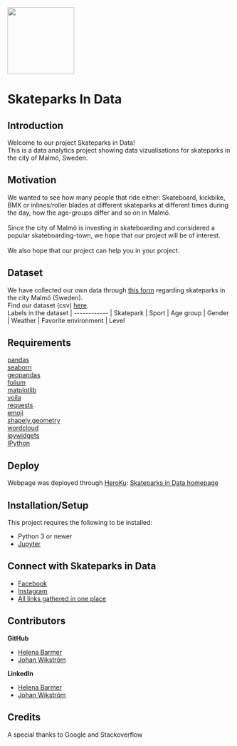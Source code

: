 <img src="https://github.com/johan-github/skateparksindata/blob/master/Images/logo_PID.png" width="150" height="150">

# Skateparks In Data

## Introduction
Welcome to our project Skateparks in Data! <br>
This is a data analytics project showing data vizualisations for skateparks in the city of Malmö, Sweden.


## Motivation
We wanted to see how many people that ride either: Skateboard, kickbike, BMX or inlines/roller blades at different skateparks at different times during the day, how the age-groups differ and so on in Malmö. <br><br>
Since the city of Malmö is investing in skateboarding and considered a popular skateboarding-town, we hope that our project will be of interest.<br><br>
We also hope that our project can help you in your project.


## Dataset
We have collected our own data through [this form](https://forms.gle/bnrpm9Uh3p7dtmtU9) regarding skateparks in the city Malmö (Sweden).<br>
Find our dataset (csv) [here](https://github.com/johan-github/skateparksindata/blob/master/Data/skateparks.csv).
<br>
Labels in the dataset |
------------ |
Skatepark |
Sport |
Age group |
Gender |
Weather |
Favorite environment |
Level


## Requirements
[pandas](https://pandas.pydata.org/) <br>
[seaborn](https://seaborn.pydata.org/) <br>
[geopandas](https://geopandas.org/) <br>
[folium](https://python-visualization.github.io/folium/) <br>
[matplotlib](https://matplotlib.org/) <br>
[voila](https://github.com/voila-dashboards/voila) <br>
[requests](https://requests.readthedocs.io/en/master/) <br>
[emoji](https://pypi.org/project/emoji/) <br>
[shapely.geometry](https://shapely.readthedocs.io/en/latest/manual.html) <br>
[wordcloud](http://amueller.github.io/word_cloud/) <br>
[ipywidgets](https://ipywidgets.readthedocs.io/en/latest/) <br>
[IPython](https://ipython.org/)


## Deploy
Webpage was deployed through [HeroKu](https://heroku.com/):
[Skateparks in Data homepage](https://skateparksindata.herokuapp.com/)


## Installation/Setup
This project requires the following to be installed:
* Python 3 or newer
* [Jupyter](https://jupyter.org/)


## Connect with Skateparks in Data
* [Facebook](https://www.facebook.com/skateparksindata/)
* [Instagram](https://www.instagram.com/skateparksindata/)
* [All links gathered in one place](https://linktr.ee/skateparksindata)


## Contributors
**GitHub**
* [Helena Barmer](https://github.com/helenabarmer)
* [Johan Wikström](https://github.com/johan-github)<br>

**LinkedIn**
* [Helena Barmer](https://www.linkedin.com/in/helenabarmer/)
* [Johan Wikström](https://www.linkedin.com/in/johan-wikstr%C3%B6m-00455711a/)


## Credits
A special thanks to Google and Stackoverflow
